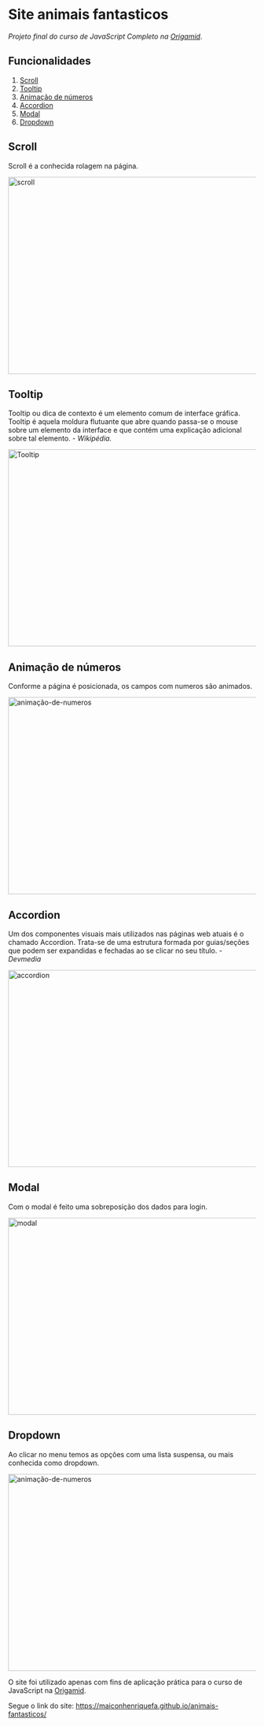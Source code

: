 # Site animais fantasticos
*Projeto final do curso de JavaScript Completo na <a href="https://www.origamid.com/">Origamid</a>*.

## Funcionalidades

1. [Scroll](#scroll)
1. [Tooltip](#tooltip)
1. [Animação de números](#animação-de-números)
1. [Accordion](#accordion)
1. [Modal](#modal)
1. [Dropdown](#dropdown)

## Scroll

Scroll é a conhecida rolagem na página.

<img alt="scroll" src="https://j.gifs.com/169qR0.gif" width="650" height="400" />

## Tooltip

Tooltip ou dica de contexto é um elemento comum de interface gráfica. 
Tooltip é aquela moldura flutuante que abre quando passa-se o mouse sobre
um elemento da interface e que contém uma explicação adicional sobre tal elemento. *- Wikipédia.*

<img alt="Tooltip" src="https://j.gifs.com/J8PA59.gif" width="650" height="400" />

## Animação de números
Conforme a página é posicionada, os campos com numeros são animados.

<img alt="animação-de-numeros" src="https://j.gifs.com/369vW4.gif" width="650" height="400" />

## Accordion

Um dos componentes visuais mais utilizados nas páginas web atuais é o chamado Accordion. 
Trata-se de uma estrutura formada por guias/seções que podem ser expandidas e fechadas ao se clicar no seu título. *- Devmedia*

<img alt="accordion" src="https://j.gifs.com/pZzKyX.gif" width="650" height="400" />

## Modal

Com o modal é feito uma sobreposição dos dados para login.

<img alt="modal" src="https://j.gifs.com/EqPv3m.gif" width="650" height="400" />

## Dropdown

Ao clicar no menu temos as opções com uma lista suspensa, ou mais conhecida como dropdown.

<img alt="animação-de-numeros" src="https://j.gifs.com/OgZk3B.gif" width="650" height="400" />

O site foi utilizado apenas com fins de aplicação prática 
para o curso de JavaScript na <a href="https://www.origamid.com/">Origamid</a>.

Segue o link do site: https://maiconhenriquefa.github.io/animais-fantasticos/
